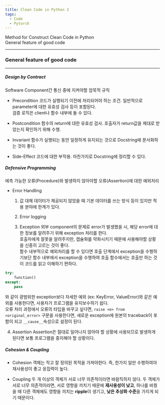 ```yaml
---
title: Clean Code in Python 2
tags:
  - Code
  - Pytorch
---
```

Method for Construct Clean Code in Python <br>
General feature of good code
<!--more-->

---
### General feature of good code
---

##### Design by Contract
Software Component간 통신 중에 지켜야할 암묵적 규칙<br>

- Precondition
코드가 실행되기 이전에 처리되어야 하는 조건. 일반적으로 parameter에 대한 유효성 검사 등이 포함된다. <br>
검증 로직은 client나 함수 내부에 둘 수 있다.

- Postcondition
함수의 return에 대한 유효성 검사. 호출자가 return값을 제대로 받았는지 확인하기 위해 수행.

- Invariant
함수가 실행되는 동안 일정하게 유지되는 것으로 Docstring에 문서화하는 것이 좋다.

- Side-Effect
코드에 대한 부작용. 마찬가지로 Docstring에 정리할 수 있다.

##### Defensive Programming
에측 가능한 오류(Procedure)와 발생하지 않아야할 오류(Assertion)에 대한 예외처리

- Error Handling <br>
  1) 값 대체
데이터가 제공되지 않았을 때 기본 데이터를 쓰는 방식 등이 있지만 적용 분야에 한계가 있다. <br>

  2) Error logging <br>
  3) Exception
외부 component의 문제로 error가 발생했을 시, 해당 error에 대한 정보를 알려주기 위해 exception 처리를 한다. <br>
호출자에게 잘못을 알려주지만, 캡슐화를 약화시키기 때문에 사용해야할 상황을 신중히 고르는 것이 좋다. <br>
함수 내부적으로 예외처리를 할 수 있다면 호출 단계에서 exception을 수행하기보단 함수 내부에서 exception을 수행하여 호출 함수에서는 호출만 하는 것이 코드를 읽고 이해하기 편하다. <br>
```py
try:
    function()
except:
    pass
```
와 같이 광범위한 exception보다 자세한 예외 (ex: KeyError, ValueError)와 같은 예외를 사용한다면, 사용자가 프로그램을 유지보수하기 쉽다. <br>
오류 처리 과정에서 오류의 타입을 바꾸고 싶다면, ```raise <e> from <original_error>``` 구문을 사용한다면, 새로운 exception에 원본의 traceback이 포함이 되고 ```__cause__```속성으로 
설정이 된다.<br>
    
  4) Assertion
Assertion은 절대로 일어나지 않아야 할 상황에 사용되므로 발생하게 된다면 보통 프로그램을 중지해야 할 상황이다. 

##### Cohesion & Coupling
- Cohesion
객체는 작고 잘 정의된 목적을 가져야한다. 즉, 한가지 일만 수행하여야 재사용성이 좋고 응집력이 높다.

- Coupling
두 개 이상의 객체가 서로 너무 의존적이라면 바람직하지 않다. 두 객체가 서로 너무 의존적이라면, 서로 영향을 끼치기 때문에 **재사용성이 낮고**, 하나를 바꿨을 때 다른 객체에도 영향을 끼치는 **ripple**이 생기고, **낮은 추상화 수준**을 가지게 되기 때문이다. 








